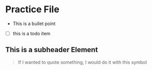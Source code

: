# Practice File

- This is a bullet point

- [ ] this is a todo item

## This is a subheader Element

> If I wanted to quote something, I would do it with this symbol
